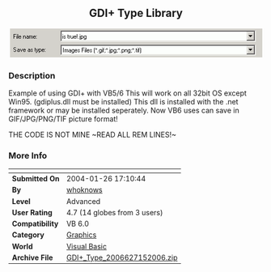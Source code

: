 ﻿<div align="center">

## GDI\+ Type Library

<img src="PIC2006715250573509.gif">
</div>

### Description

Example of using GDI+ with VB5/6 This will work on all 32bit OS except Win95. (gdiplus.dll must be installed) This dll is installed with the .net framework or may be installed seperately. Now VB6 uses can save in GIF/JPG/PNG/TIF picture format!

THE CODE IS NOT MINE ~READ ALL REM LINES!~
 
### More Info
 


<span>             |<span>
---                |---
**Submitted On**   |2004-01-26 17:10:44
**By**             |[whoknows](https://github.com/Planet-Source-Code/PSCIndex/blob/master/ByAuthor/whoknows.md)
**Level**          |Advanced
**User Rating**    |4.7 (14 globes from 3 users)
**Compatibility**  |VB 6\.0
**Category**       |[Graphics](https://github.com/Planet-Source-Code/PSCIndex/blob/master/ByCategory/graphics__1-46.md)
**World**          |[Visual Basic](https://github.com/Planet-Source-Code/PSCIndex/blob/master/ByWorld/visual-basic.md)
**Archive File**   |[GDI\+\_Type\_2006627152006\.zip](https://github.com/Planet-Source-Code/whoknows-gdi-type-library__1-65971/archive/master.zip)








